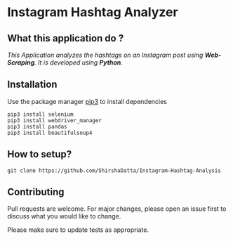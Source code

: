 # Instagram Hashtag Analyzer

## What this application do ?
_This Application analyzes the hashtags on an Instagram post using **Web-Scraping**. It is developed using **Python**._

## Installation

Use the package manager [pip3](https://pip.pypa.io/en/stable/) to install dependencies
```
pip3 install selenium
pip3 install webdriver_manager
pip3 install pandas
pip3 install beautifulsoup4
```

## How to setup?
```
git clone https://github.com/ShirshaDatta/Instagram-Hashtag-Analysis
```

## Contributing
Pull requests are welcome. For major changes, please open an issue first to discuss what you would like to change.

Please make sure to update tests as appropriate.
